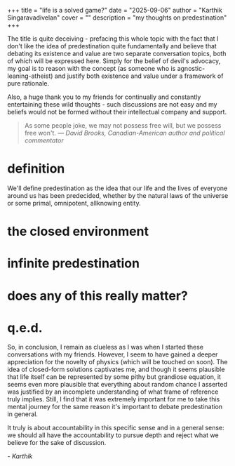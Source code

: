 +++
title = "life is a solved game?"
date = "2025-09-06"
author = "Karthik Singaravadivelan"
cover = ""
description = "my thoughts on predestination"
+++

The title is quite deceiving - prefacing this whole topic with the fact that I don't like the idea of predestination quite fundamentally and believe that debating its existence and value are two separate conversation topics, both of which will be expressed here. Simply for the belief of devil's advocacy, my goal is to reason with the concept (as someone who is agnostic-leaning-atheist) and justify both existence and value under a framework of pure rationale.

Also, a huge thank you to my friends for continually and constantly entertaining these wild thoughts - such discussions are not easy and my beliefs would not be formed without their intellectual company and support.

> As some people joke, we may not possess free will, but we possess free won't. *— David Brooks, Canadian-American author and political commentator*

# definition

We'll define predestination as the idea that our life and the lives of everyone around us has been predecided, whether by the natural laws of the universe or some primal, omnipotent, allknowing entity.

# the closed environment

# infinite predestination

# does any of this really matter?

# q.e.d.

So, in conclusion, I remain as clueless as I was when I started these conversations with my friends. However, I seem to have gained a deeper appreciation for the novelty of physics (which will be touched on soon). The idea of closed-form solutions captivates me, and though it seems plausible that life itself can be represented by some pithy but grandiose equation, it seems even more plausible that everything about random chance I asserted was justified by an incomplete understanding of what frame of reference truly implies. Still, I find that it was extremely important for me to take this mental journey for the same reason it's important to debate predestination in general. 

It truly is about accountability in this specific sense and in a general sense: we should all have the accountability to pursue depth and reject what we believe for the sake of discussion.

*- Karthik*